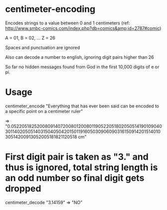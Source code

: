 centimeter-encoding
===================

Encodes strings to a value between 0 and 1 centimeters (ref: http://www.smbc-comics.com/index.php?db=comics&amp;id=2787#comic)

A = 01, B = 02, ... Z = 26

Spaces and punctuation are ignored

Also can decode a number to english, ignoring digit pairs higher than 26

So far no hidden messages found from God in the first 10,000 digits of e or pi.

Usage
=====
 centimeter_encode "Everything that has ever been said can be encoded to a specific point on a centimeter ruler"

=> "0.052205182520080914072008012008011905220518020505141901090403011402050514031504050420150119160503090609031615091420151401030514200913052005181821120518 cm"

 # First digit pair is taken as "3." and thus is ignored, total string length is an odd number so final digit gets dropped
 centimeter_decode "3.14159"
=> "NO"